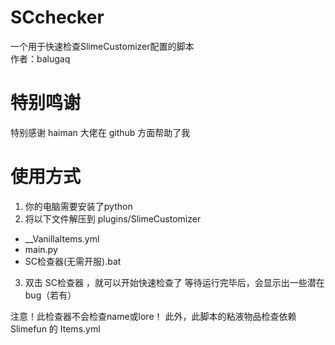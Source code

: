 # SCchecker
一个用于快速检查SlimeCustomizer配置的脚本  
作者：balugaq

# 特别鸣谢
特别感谢 haiman 大佬在 github 方面帮助了我

# 使用方式

1. 你的电脑需要安装了python
2. 将以下文件解压到 plugins/SlimeCustomizer
- __VanillaItems.yml
- main.py
- SC检查器(无需开服).bat 
3. 双击 SC检查器 ，就可以开始快速检查了
等待运行完毕后，会显示出一些潜在bug（若有）

注意！此检查器不会检查name或lore！
此外，此脚本的粘液物品检查依赖 Slimefun 的 Items.yml

